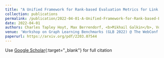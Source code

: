 ```yaml
---
title: "A Unified Framework for Rank-based Evaluation Metrics for Link Prediction in Knowledge Graphs"
collection: publications
permalink: /publication/2022-04-01-A-Unified-Framework-for-Rank-based-Evaluation-Metrics-for-Link-Prediction-in-Knowledge-Graphs
date: 2022-04-01
authors: Charles Tapley Hoyt, Max Berrendorf, <b>Mikhail Galkin</b>, Volker Tresp, Benjamin M Gyori
venue: 'Workshop on Graph Learning Benchmarks (GLB 2022) @ The WebConf'
paperurl: https://arxiv.org/pdf/2203.07544
---
```

Use [Google Scholar](https://scholar.google.com/scholar?q=A+Unified+Framework+for+Rank+based+Evaluation+Metrics+for+Link+Prediction+in+Knowledge+Graphs){:target="_blank"} for full citation
